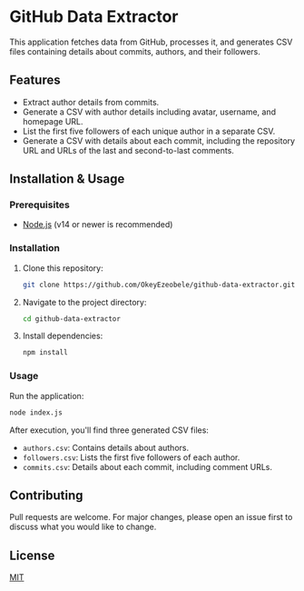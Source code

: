 # GitHub Data Extractor

This application fetches data from GitHub, processes it, and generates CSV files containing details about commits, authors, and their followers.

## Features

- Extract author details from commits.
- Generate a CSV with author details including avatar, username, and homepage URL.
- List the first five followers of each unique author in a separate CSV.
- Generate a CSV with details about each commit, including the repository URL and URLs of the last and second-to-last comments.

## Installation & Usage

### Prerequisites

- [Node.js](https://nodejs.org/) (v14 or newer is recommended)

### Installation

1. Clone this repository:
   
   ```bash
   git clone https://github.com/OkeyEzeobele/github-data-extractor.git
   ```

2. Navigate to the project directory:

   ```bash
   cd github-data-extractor
   ```

3. Install dependencies:

   ```bash
   npm install
   ```

### Usage

Run the application:

```bash
node index.js
```

After execution, you'll find three generated CSV files:

- `authors.csv`: Contains details about authors.
- `followers.csv`: Lists the first five followers of each author.
- `commits.csv`: Details about each commit, including comment URLs.

## Contributing

Pull requests are welcome. For major changes, please open an issue first to discuss what you would like to change.

## License

[MIT](https://choosealicense.com/licenses/mit/)
